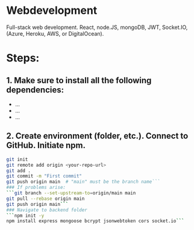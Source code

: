 # Webdevelopment
Full-stack web development. React, node.JS, mongoDB, JWT, Socket.IO, (Azure, Heroku, AWS, or DigitalOcean).

# Steps:
## 1. Make sure to install all the following dependencies:

- ...
- ...
- ...

## 2. Create environment (folder, etc.). Connect to GitHub. Initiate npm.

```bash
git init
git remote add origin <your-repo-url>
git add .
git commit -m "First commit"
git push origin main  # "main" must be the branch name```
### If problems arise: 
```git branch --set-upstream-to=origin/main main
git pull --rebase origin main
git push origin main```
### Navigate to backend folder
```npm init -y
npm install express mongoose bcrypt jsonwebtoken cors socket.io```
